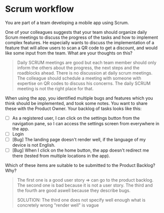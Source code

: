 # Scrum workflow

You are part of a team developing a mobile app using Scrum.

One of your colleagues suggests that your team should organize daily
Scrum meetings to discuss the progress of the tasks and how to implement
complex features. He especially wants to discuss the implementation of
a feature that will allow users to scan a QR code to get a discount, and
would like some input from the team. What are your thoughts on this?

> Daily SCRUM meetings are good but each team member should only inform the others about the progress, the next steps 
> and the roadblocks ahead. There is no discussion at daily scrum meetings. The colleague should schedule a meeting with 
> someone with expertise on QR codes to discuss his concerns. The daily SCRUM meeting is not the right place for that. 

When using the app, you identified multiple bugs and features which
you think should be implemented, and took some notes. You want to
share these with the Product Owner. Your backlog of tasks looks like this:

- [ ] As a registered user, I can click on the settings button from the
  navigation pane, so I can access the settings screen from everywhere in the
  app.
- [ ] Login
- [ ] [Bug] The landing page doesn't render well, if the language of my device
  is not English.
- [ ] [Bug] When I click on the home button, the app doesn't redirect me there
  (tested from multiple locations in the app).

Which of these items are suitable to be submitted to the Product Backlog? Why?

> The first one is a good user story => can go to the product backlog. 
> The second one is bad because it is not a user story. 
> The third and the fourth are good aswell because they describe bugs. 
> 
> SOLUTION: The third one does not specify well enough what is concretely wrong "render well" is vague
